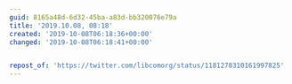```yaml
---
guid: 8165a48d-6d32-45ba-a83d-bb320076e79a
title: '2019.10.08, 08:18'
created: '2019-10-08T06:18:36+00:00'
changed: '2019-10-08T06:18:41+00:00'


repost_of: 'https://twitter.com/libcomorg/status/1181278310161997825'
---
```



